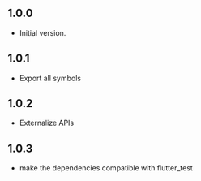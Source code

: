 ## 1.0.0

- Initial version.

## 1.0.1
- Export all symbols

## 1.0.2
- Externalize APIs

## 1.0.3
-  make the dependencies compatible with flutter_test